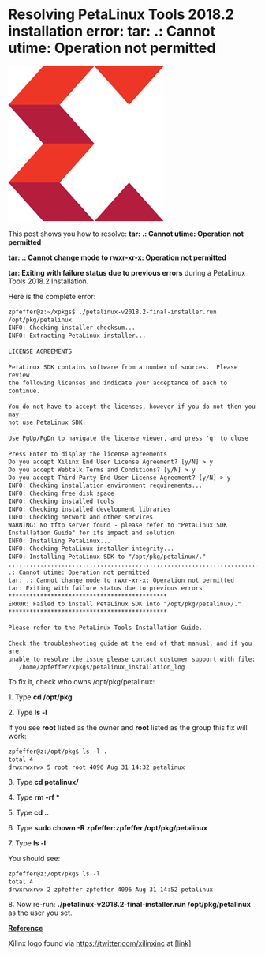 # Resolving PetaLinux Tools 2018.2 installation error: tar: .: Cannot utime: Operation not permitted

![xilinx_logo_1](xilinx_logo_1.png)

This post shows you how to resolve: **tar: .: Cannot utime: Operation not permitted**

**tar: .: Cannot change mode to rwxr-xr-x: Operation not permitted**

**tar: Exiting with failure status due to previous errors** during a PetaLinux Tools 2018.2 Installation.

Here is the complete error:

```
zpfeffer@z:~/xpkgs$ ./petalinux-v2018.2-final-installer.run /opt/pkg/petalinux
INFO: Checking installer checksum...
INFO: Extracting PetaLinux installer...

LICENSE AGREEMENTS

PetaLinux SDK contains software from a number of sources.  Please review
the following licenses and indicate your acceptance of each to continue.

You do not have to accept the licenses, however if you do not then you may 
not use PetaLinux SDK.

Use PgUp/PgDn to navigate the license viewer, and press 'q' to close

Press Enter to display the license agreements
Do you accept Xilinx End User License Agreement? [y/N] > y
Do you accept Webtalk Terms and Conditions? [y/N] > y
Do you accept Third Party End User License Agreement? [y/N] > y
INFO: Checking installation environment requirements...
INFO: Checking free disk space
INFO: Checking installed tools
INFO: Checking installed development libraries
INFO: Checking network and other services
WARNING: No tftp server found - please refer to "PetaLinux SDK Installation Guide" for its impact and solution
INFO: Installing PetaLinux...
INFO: Checking PetaLinux installer integrity...
INFO: Installing PetaLinux SDK to "/opt/pkg/petalinux/."
................................................................................................................................................................................................................................................................................tar: .: Cannot utime: Operation not permitted
tar: .: Cannot change mode to rwxr-xr-x: Operation not permitted
tar: Exiting with failure status due to previous errors
*********************************************
ERROR: Failed to install PetaLinux SDK into "/opt/pkg/petalinux/."
*********************************************

Please refer to the PetaLinux Tools Installation Guide.

Check the troubleshooting guide at the end of that manual, and if you are
unable to resolve the issue please contact customer support with file:
   /home/zpfeffer/xpkgs/petalinux_installation_log
```

To fix it, check who owns /opt/pkg/petalinux:

1\. Type **cd /opt/pkg**

2\. Type **ls -l**

If you see **root** listed as the owner and **root** listed as the group this fix will work:

```
zpfeffer@z:/opt/pkg$ ls -l .
total 4
drwxrwxrwx 5 root root 4096 Aug 31 14:32 petalinux
```

3\. Type **cd petalinux/**

4\. Type **rm -rf \***

5\. Type **cd ..**

6\. Type **sudo chown -R zpfeffer:zpfeffer /opt/pkg/petalinux**

7\. Type **ls -l**

You should see:

```
zpfeffer@z:/opt/pkg$ ls -l
total 4
drwxrwxrwx 2 zpfeffer zpfeffer 4096 Aug 31 14:52 petalinux
```

8\. Now re-run: **./petalinux-v2018.2-final-installer.run /opt/pkg/petalinux** as the user you set.

**<u><span>Reference</span></u>**

Xilinx logo found via https://twitter.com/xilinxinc at [[link](https://pbs.twimg.com/profile_images/535545777020338176/pEWdIYq__400x400.png)]  